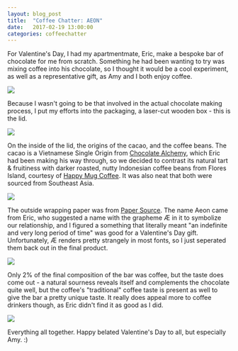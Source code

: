 ```yaml
---
layout: blog_post
title:  "Coffee Chatter: AEON"
date:   2017-02-19 13:00:00
categories: coffeechatter
---
```


For Valentine's Day, I had my apartmentmate, Eric, make a bespoke bar of chocolate for me from scratch. Something he had been wanting to try was mixing coffee into his chocolate, so I thought it would be a cool experiment, as well as a representative gift, as Amy and I both enjoy coffee.

![][AEON-2]

Because I wasn't going to be that involved in the actual chocolate making process, I put my efforts into the packaging, a laser-cut wooden box - this is the lid.

![][AEON-6]

On the inside of the lid, the origins of the cacao, and the coffee beans. The cacao is a Vietnamese Single Origin from [Chocolate Alchemy](http://chocolatealchemy.com/), which Eric had been making his way through, so we decided to contrast its natural tart & fruitiness with darker roasted, nutty Indonesian coffee beans from Flores Island, courtesy of [Happy Mug Coffee](http://www.happymugcoffee.com/). It was also neat that both were sourced from Southeast Asia.

![][AEON-3]

The outside wrapping paper was from [Paper Source](http://www.papersource.com/). The name Aeon came from Eric, who suggested a name with the grapheme Æ in it to symbolize our relationship, and I figured a something that literally meant "an indefinite and very long period of time" was good for a Valentine's Day gift. Unfortunately, Æ renders pretty strangely in most fonts, so I just seperated them back out in the final product.

![][AEON-4]

Only 2% of the final composition of the bar was coffee, but the taste does come out - a natural sourness reveals itself and complements the chocolate quite well, but the coffee's "traditional" coffee taste is present as well to give the bar a pretty unique taste. It really does appeal more to coffee drinkers though, as Eric didn't find it as good as I did.

![][AEON-1]

Everything all together. Happy belated Valentine's Day to all, but especially Amy. :)

[AEON-1]: https://raw.githubusercontent.com/echiou/echiou.github.io-images/master/Coffee-Chatter/Coffee-Chatter-AEON/1.jpg
[AEON-2]: https://raw.githubusercontent.com/echiou/echiou.github.io-images/master/Coffee-Chatter/Coffee-Chatter-AEON/2.jpg
[AEON-3]: https://raw.githubusercontent.com/echiou/echiou.github.io-images/master/Coffee-Chatter/Coffee-Chatter-AEON/3.jpg
[AEON-4]: https://raw.githubusercontent.com/echiou/echiou.github.io-images/master/Coffee-Chatter/Coffee-Chatter-AEON/4.jpg
[AEON-5]: https://raw.githubusercontent.com/echiou/echiou.github.io-images/master/Coffee-Chatter/Coffee-Chatter-AEON/5.jpg
[AEON-6]: https://raw.githubusercontent.com/echiou/echiou.github.io-images/master/Coffee-Chatter/Coffee-Chatter-AEON/6.jpg
[AEON-7]: https://raw.githubusercontent.com/echiou/echiou.github.io-images/master/Coffee-Chatter/Coffee-Chatter-AEON/7.jpg
